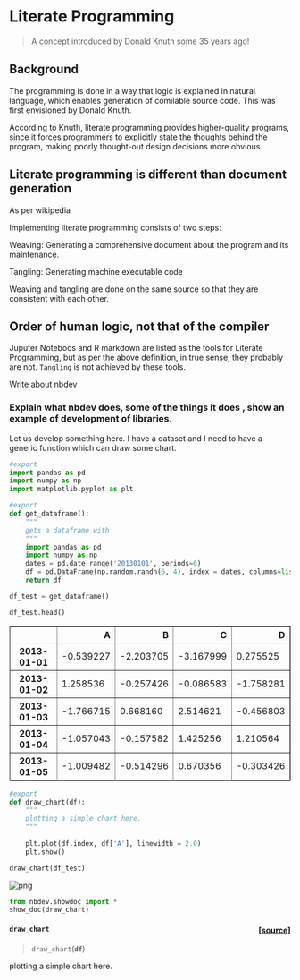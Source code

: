 # Literate Programming
> A concept introduced by Donald Knuth some 35 years ago!


## Background

The programming is done in a way that logic is explained in natural language, which enables generation of comilable source code. This was first envisioned by Donald Knuth.

According to Knuth, literate programming provides higher-quality programs, since it forces programmers to explicitly state the thoughts behind the program, making poorly thought-out design decisions more obvious. 

## Literate programming is different than document generation

As per wikipedia

Implementing literate programming consists of two steps:

Weaving: Generating a comprehensive document about the program and its maintenance.

Tangling: Generating machine executable code

Weaving and tangling are done on the same source so that they are consistent with each other.

## Order of human logic, not that of the compiler

Juputer Noteboos and R markdown are listed as the tools for Literate Programming, but as per the above definition, in true sense, they probably are not. `Tangling` is not achieved by these tools.

Write about nbdev

### Explain what nbdev does, some of the things it does , show an example of development of libraries.

Let us develop something here. I have a dataset and I need to have a generic function which can draw some chart.

```python
#export
import pandas as pd
import numpy as np
import matplotlib.pyplot as plt
```

```python
#export
def get_dataframe():
    """
    gets a dataframe with 
    """
    import pandas as pd
    import numpy as np
    dates = pd.date_range('20130101', periods=6)
    df = pd.DataFrame(np.random.randn(6, 4), index = dates, columns=list('ABCD'))
    return df
```

```python
df_test = get_dataframe()
```

```python
df_test.head()
```




<div>
<style scoped>
    .dataframe tbody tr th:only-of-type {
        vertical-align: middle;
    }

    .dataframe tbody tr th {
        vertical-align: top;
    }

    .dataframe thead th {
        text-align: right;
    }
</style>
<table border="1" class="dataframe">
  <thead>
    <tr style="text-align: right;">
      <th></th>
      <th>A</th>
      <th>B</th>
      <th>C</th>
      <th>D</th>
    </tr>
  </thead>
  <tbody>
    <tr>
      <th>2013-01-01</th>
      <td>-0.539227</td>
      <td>-2.203705</td>
      <td>-3.167999</td>
      <td>0.275525</td>
    </tr>
    <tr>
      <th>2013-01-02</th>
      <td>1.258536</td>
      <td>-0.257426</td>
      <td>-0.086583</td>
      <td>-1.758281</td>
    </tr>
    <tr>
      <th>2013-01-03</th>
      <td>-1.766715</td>
      <td>0.668160</td>
      <td>2.514621</td>
      <td>-0.456803</td>
    </tr>
    <tr>
      <th>2013-01-04</th>
      <td>-1.057043</td>
      <td>-0.157582</td>
      <td>1.425256</td>
      <td>1.210564</td>
    </tr>
    <tr>
      <th>2013-01-05</th>
      <td>-1.009482</td>
      <td>-0.514296</td>
      <td>0.670356</td>
      <td>-0.303426</td>
    </tr>
  </tbody>
</table>
</div>



```python
#export
def draw_chart(df):
    """
    plotting a simple chart here. 
    """
    
    plt.plot(df.index, df['A'], linewidth = 2.0)
    plt.show()
```

```python
draw_chart(df_test)
```


![png](/images/literate_programming_files/output_15_0.png)


```python
from nbdev.showdoc import *
show_doc(draw_chart)
```


<h4 id="draw_chart" class="doc_header"><code>draw_chart</code><a href="__main__.py#L2" class="source_link" style="float:right">[source]</a></h4>

> <code>draw_chart</code>(**`df`**)

plotting a simple chart here. 

